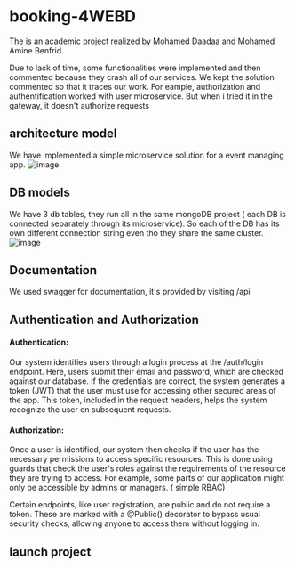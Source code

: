 # booking-4WEBD
The is an academic project realized by Mohamed Daadaa and Mohamed Amine Benfrid.

Due to lack of time, some functionalities were implemented and then commented because they crash all of our services.
We kept the solution commented so that it traces our work.
For eample, authorization and authentification worked with user microservice. But when i tried it in the gateway, it doesn't authorize requests

## architecture model
We have implemented a simple microservice solution for a event managing app.
![image](https://github.com/mimid1511/microservice-spinfo/assets/77280622/d6c96f5c-42c5-44bb-b8ae-1bc83d6ce27a)


## DB models
We have 3 db tables, they run all in the same mongoDB project ( each DB is connected separately through its microservice). So each of the DB has its own different connection string even tho they share the same cluster.
![image](https://github.com/mimid1511/microservice-spinfo/assets/77280622/cd764bbd-d783-4465-8c9b-12ce5f702ef1)


## Documentation
We used swagger for documentation, it's provided by visiting <url-microservice>/api

## Authentication and Authorization
#### Authentication:
Our system identifies users through a login process at the /auth/login endpoint. Here, users submit their email and password, which are checked against our database. If the credentials are correct, the system generates a token (JWT) that the user must use for accessing other secured areas of the app. This token, included in the request headers, helps the system recognize the user on subsequent requests.

#### Authorization:
Once a user is identified, our system then checks if the user has the necessary permissions to access specific resources. This is done using guards that check the user's roles against the requirements of the resource they are trying to access. For example, some parts of our application might only be accessible by admins or managers. ( simple RBAC)

Certain endpoints, like user registration, are public and do not require a token. These are marked with a @Public() decorator to bypass usual security checks, allowing anyone to access them without logging in.

## launch project
